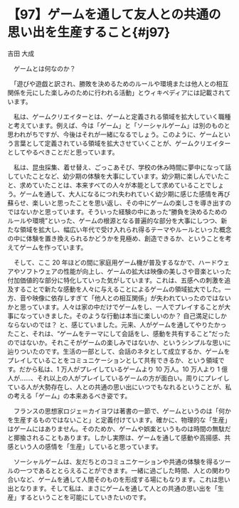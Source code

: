 # 【97】ゲームを通して友人との共通の思い出を生産すること{#j97}

<div class="author">吉田 大成</div>

　ゲームとは何なのか？

　「遊びや遊戯と訳され、勝敗を決めるためのルールや環境または他人との相互関係を元にした楽しみのために行われる活動」とウィキペディアには記載されています。

　私は、ゲームクリエイターとは、ゲームと定義される領域を拡大していく職種と考えています。例えば、今は「ゲーム」と「ソーシャルゲーム」は別のものと思われがちですが、今後はそれが一緒になるでしょう。このように、ゲームという言葉として定義されている領域を拡大させていくことが、ゲームクリエイターとしてやるべきことだと思っています。

　私は、昆虫採集、着せ替え、ごっこあそび、学校の休み時間に夢中になって話していたことなど、幼少期の体験を大事にしています。幼少期に楽しんでいたこと、求めていたことは、本来すべての人々が本能として求めていることでしょう。ゲームを通して、大人になるにつれ失われていく幼少期に感じた感情を再び蘇らせ、楽しいと思ったことを思い返し、その中にゲームの楽しさを導き出すのではないかと思っています。そういった経験の中にあった“勝負を決めるためのルールや環境”といった、ゲームの根源となる普遍的な部分を大事にしつつ、新たな領域を拡大し、幅広い年代で受け入れられ得るテーマやルールといった概念の中に体験を置き換えられるかどうかを見極め、創造できるか、ということを考えてゲームを作っています。

　そして、ここ 20 年ほどの間に家庭用ゲーム機が普及するなかで、ハードウェアやソフトウェアの性能が向上し、ゲームの拡大は映像の美しさや音楽といった付加価値的な部分に特化していった気がしています。これは、五感への刺激を追及することで新たな感動を人々に与えることによるゲームの領域拡大でした。一方、音や映像に依存しすぎて「他人との相互関係」が失われていったのではないかと思っています。人々は家の中だけでゲームをし、一人でプレイすることが大事になっていきました。そのような行動は本当に楽しいのか？ 自己満足にしかならないのでは？ と、感じていました。元来、人がゲームを通してやりたかったこと、それは、“ゲームをテーマにして会話をし、感動を共有すること”だったのではないか。それこそがゲームの楽しみではないか、というシンプルな思いに辿りついたのです。生活の一部として、会話のネタとして成立するか、ゲームをプレイしていることをコミュニケーションとして共有できるか、という領域です。だから私は、1 万人がプレイしているゲームより 10 万人。10 万人より 1 億人が……、それ以上の人がプレイしているゲームの方が面白い。周りにプレイしている人が大勢存在し、人との共通の思い出にいつでもなれるということが、私の考える「ゲーム」の本来あるべき姿です。

　フランスの思想家ロジェ＝カイヨワは著書の一節で、ゲームというのは「何かを生産するものではないこと」と定義付けています。確かに、物理的な「生産」はゲームにはありません。そのためか、ゲームや娯楽というものは時間の無駄だと揶揄されることもあります。しかし実際は、ゲームを通して感動や高揚感、共感という人の感情を「生産」していると思っています。

　ソーシャルゲームは、友だちとのコミュニケーションや共通の体験を得るツールの一つであるととらえることができます。一緒に過ごした時間、人との関わり合いなど、ゲームを通して人間そのものを形成する場にもなります。これは思い出となります。そして私は、まさにゲームを通して人との共通の思い出を「生産」するということを可能にしていきたいのです。
